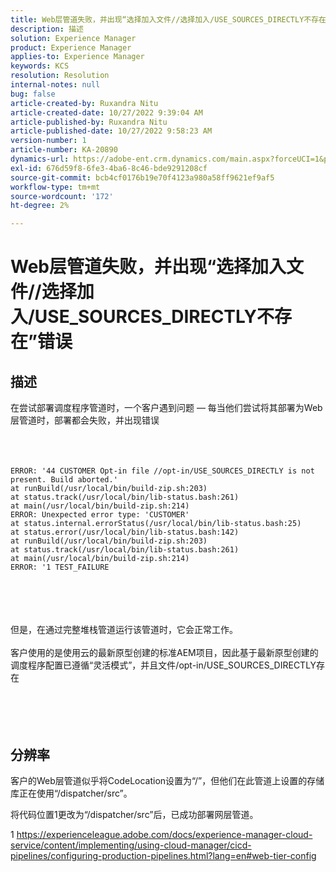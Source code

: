 ```yaml
---
title: Web层管道失败，并出现“选择加入文件//选择加入/USE_SOURCES_DIRECTLY不存在”错误
description: 描述
solution: Experience Manager
product: Experience Manager
applies-to: Experience Manager
keywords: KCS
resolution: Resolution
internal-notes: null
bug: false
article-created-by: Ruxandra Nitu
article-created-date: 10/27/2022 9:39:04 AM
article-published-by: Ruxandra Nitu
article-published-date: 10/27/2022 9:58:23 AM
version-number: 1
article-number: KA-20890
dynamics-url: https://adobe-ent.crm.dynamics.com/main.aspx?forceUCI=1&pagetype=entityrecord&etn=knowledgearticle&id=40255430-db55-ed11-bba2-6045bd006239
exl-id: 676d59f8-6fe3-4ba6-8c46-bde9291208cf
source-git-commit: bcb4cf0176b19e70f4123a980a58ff9621ef9af5
workflow-type: tm+mt
source-wordcount: '172'
ht-degree: 2%

---
```


# Web层管道失败，并出现“选择加入文件//选择加入/USE_SOURCES_DIRECTLY不存在”错误

## 描述

在尝试部署调度程序管道时，一个客户遇到问题 — 每当他们尝试将其部署为Web层管道时，部署都会失败，并出现错误<br><br> <br><br>

```
ERROR: '44 CUSTOMER Opt-in file //opt-in/USE_SOURCES_DIRECTLY is not present. Build aborted.'
at runBuild(/usr/local/bin/build-zip.sh:203)
at status.track(/usr/local/bin/lib-status.bash:261)
at main(/usr/local/bin/build-zip.sh:214)
ERROR: Unexpected error type: 'CUSTOMER'
at status.internal.errorStatus(/usr/local/bin/lib-status.bash:25)
at status.error(/usr/local/bin/lib-status.bash:142)
at runBuild(/usr/local/bin/build-zip.sh:203)
at status.track(/usr/local/bin/lib-status.bash:261)
at main(/usr/local/bin/build-zip.sh:214)
ERROR: '1 TEST_FAILURE
```

<br><br> <br><br>但是，在通过完整堆栈管道运行该管道时，它会正常工作。<br><br>客户使用的是使用云的最新原型创建的标准AEM项目，因此基于最新原型创建的调度程序配置已遵循“灵活模式”，并且文件/opt-in/USE_SOURCES_DIRECTLY存在<br><br> <br><br> 

## 分辨率


客户的Web层管道似乎将CodeLocation设置为“/”，但他们在此管道上设置的存储库正在使用“/dispatcher/src”。

将代码位置1更改为“/dispatcher/src”后，已成功部署网层管道。



1 https://experienceleague.adobe.com/docs/experience-manager-cloud-service/content/implementing/using-cloud-manager/cicd-pipelines/configuring-production-pipelines.html?lang=en#web-tier-config
